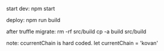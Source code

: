 start dev: 
npm start

deploy: 
npm run build

after truffle migrate: 
rm -rf src/build
cp -a build src/build


note: ccurrentChain is hard coded. 
let currentChain = 'kovan'


